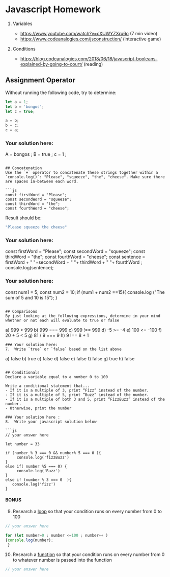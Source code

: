 # Javascript Homework

1.  Variables
    - https://www.youtube.com/watch?v=cXUWYZXru6o (7 min video)
    - https://www.codeanalogies.com/jsconstruction/ (interactive game)

2.  Conditions
    - https://blog.codeanalogies.com/2018/06/18/javascript-booleans-explained-by-going-to-court/ (reading)


## Assignment Operator
Without running the following code, try to determine:

```js
let a = 1;
let b = 'bongos';
let c = true;

a = b;
b = c;
c = a;
```

### Your solution here:
A = bongos ;
B = true ;
c = 1 ;
```

## Concatenation
Use the `+` operator to concatenate these strings together within a `console.log()`: "Please", "squeeze", "the", "cheese". Make sure there are spaces in-between each word.

```js
const firstWord = "Please";
const secondWord = "squeeze";
const thirdWord = "the";
const fourthWord = "cheese";
```
Result should be:
```js
"Please squeeze the cheese"
```

### Your solution here:

const firstWord = "Please";
const secondWord = "squeeze";
const thirdWord = "the";
const fourthWord = "cheese";
const sentence = firstWord + " "+secondWord + " "+ thirdWord + " "+ fourthWord ;
console.log(sentence);



### Your solution here:
const num1 = 5;
const num2 = 10;
if (num1 + num2 ==15){ 
console.log ("The sum of 5 and 10 is 15");
}


```

## Comparisons
By just looking at the following expressions, determine in your mind whether or not each will evaluate to true or false
```
a) 999 > 999
b) 999 === 999 
c) 999 !== 999
d) -5 >= -4
e) 100 <= -100
f) 20 + 5 < 5 
g) 81 / 9 === 9
h) 9 !== 8 + 1
```
### Your solution here:
7.  Write `true` or `false` based on the list above
```
a) false
b) true 
c) false
d) false
e) false
f) false
g) true
h) false

```

## Conditionals
Declare a variable equal to a number 0 to 100

Write a conditional statement that...
- If it is a multiple of 3, print “Fizz” instead of the number.
- If it is a multiple of 5, print “Buzz” instead of the number.
- If it is a multiple of both 3 and 5, print “FizzBuzz” instead of the number.
- Otherwise, print the number

### Your solution here :
8.  Write your javascript solution below

```js
// your answer here

let number = 33

if (number % 3 === 0 && number% 5 === 0 ){
     console.log('fizzBuzz')
}
else if( number %5 === 0) {
     console.log('Buzz')
} 
else if (number % 3 === 0  ){
   console.log('fizz')
}

```

#### BONUS
9.  Research a [loop](https://javascript.info/while-for) so that your condition runs on every number from 0 to 100
```js
// your answer here

for (let number=0 ; number <=100 ; number++ )
{console.log(number);  
 } 
  ```
10.  Research a [function](https://javascript.info/function-basics) so that your condition runs on every number from 0 to whatever number is passed into the function
```js
// your answer here
```

